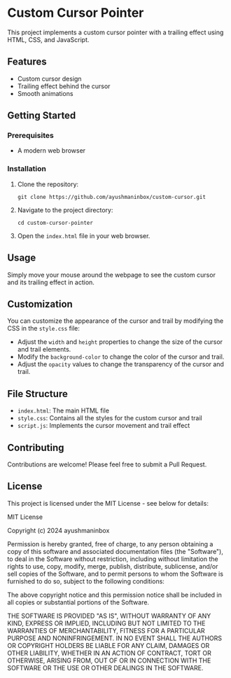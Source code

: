 # Custom Cursor Pointer

This project implements a custom cursor pointer with a trailing effect using HTML, CSS, and JavaScript.

## Features

- Custom cursor design
- Trailing effect behind the cursor
- Smooth animations

## Getting Started

### Prerequisites

- A modern web browser

### Installation

1. Clone the repository:
   ```
   git clone https://github.com/ayushmaninbox/custom-cursor.git
   ```

2. Navigate to the project directory:
   ```
   cd custom-cursor-pointer
   ```

3. Open the `index.html` file in your web browser.

## Usage

Simply move your mouse around the webpage to see the custom cursor and its trailing effect in action.

## Customization

You can customize the appearance of the cursor and trail by modifying the CSS in the `style.css` file:

- Adjust the `width` and `height` properties to change the size of the cursor and trail elements.
- Modify the `background-color` to change the color of the cursor and trail.
- Adjust the `opacity` values to change the transparency of the cursor and trail.

## File Structure

- `index.html`: The main HTML file
- `style.css`: Contains all the styles for the custom cursor and trail
- `script.js`: Implements the cursor movement and trail effect

## Contributing

Contributions are welcome! Please feel free to submit a Pull Request.

## License

This project is licensed under the MIT License - see below for details:

MIT License

Copyright (c) 2024 ayushmaninbox

Permission is hereby granted, free of charge, to any person obtaining a copy
of this software and associated documentation files (the "Software"), to deal
in the Software without restriction, including without limitation the rights
to use, copy, modify, merge, publish, distribute, sublicense, and/or sell
copies of the Software, and to permit persons to whom the Software is
furnished to do so, subject to the following conditions:

The above copyright notice and this permission notice shall be included in all
copies or substantial portions of the Software.

THE SOFTWARE IS PROVIDED "AS IS", WITHOUT WARRANTY OF ANY KIND, EXPRESS OR
IMPLIED, INCLUDING BUT NOT LIMITED TO THE WARRANTIES OF MERCHANTABILITY,
FITNESS FOR A PARTICULAR PURPOSE AND NONINFRINGEMENT. IN NO EVENT SHALL THE
AUTHORS OR COPYRIGHT HOLDERS BE LIABLE FOR ANY CLAIM, DAMAGES OR OTHER
LIABILITY, WHETHER IN AN ACTION OF CONTRACT, TORT OR OTHERWISE, ARISING FROM,
OUT OF OR IN CONNECTION WITH THE SOFTWARE OR THE USE OR OTHER DEALINGS IN THE
SOFTWARE.